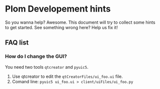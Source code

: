 # Plom Developement hints

So you wanna help?  Awesome.  This document will try to collect some hints to get started.  See something wrong here?  Help us fix it!

## FAQ list

### How do I change the GUI?

You need two tools `qtcreator` and `pyuic5`.

1. Use qtcreator to edit the `qtCreatorFiles/ui_foo.ui` file.
2. Comand line: `pyuic5 ui_foo.ui > client/uiFiles/ui_foo.py`
